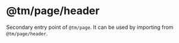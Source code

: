 # @tm/page/header

Secondary entry point of `@tm/page`. It can be used by importing from `@tm/page/header`.
